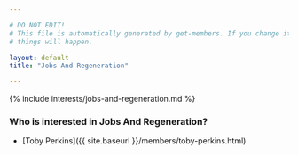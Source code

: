 ```yaml
---

# DO NOT EDIT!
# This file is automatically generated by get-members. If you change it, bad
# things will happen.

layout: default
title: "Jobs And Regeneration"

---
```


{% include interests/jobs-and-regeneration.md %}

### Who is interested in Jobs And Regeneration?


* [Toby Perkins]({{ site.baseurl }}/members/toby-perkins.html)
